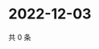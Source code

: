 # 2022-12-03

共 0 条

<!-- BEGIN WEIBO -->
<!-- 最后更新时间 Sat Dec 03 2022 21:10:18 GMT+0800 (China Standard Time) -->

<!-- END WEIBO -->
